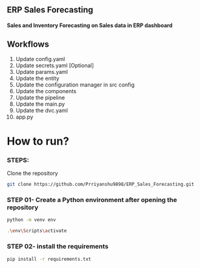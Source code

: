 ## ERP Sales Forecasting

#### Sales and Inventory Forecasting on Sales data in ERP dashboard

## Workflows

1. Update config.yaml
2. Update secrets.yaml [Optional]
3. Update params.yaml
4. Update the entity
5. Update the configuration manager in src config
6. Update the components
7. Update the pipeline 
8. Update the main.py
9. Update the dvc.yaml
10. app.py

# How to run?
### STEPS:

Clone the repository

```bash
git clone https://github.com/Prriyanshu9898/ERP_Sales_Forecasting.git
```
### STEP 01- Create a Python environment after opening the repository

```bash
python -m venv env
```

```bash
.\env\Scripts\activate
```


### STEP 02- install the requirements
```bash
pip install -r requirements.txt
```

